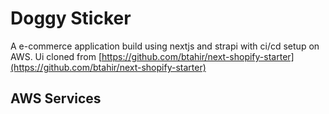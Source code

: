 # Doggy Sticker
A e-commerce application build using nextjs and strapi with ci/cd setup on AWS. 
Ui cloned from [https://github.com/btahir/next-shopify-starter](https://github.com/btahir/next-shopify-starter)


## AWS Services